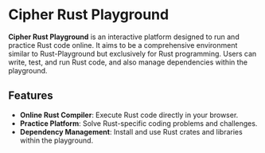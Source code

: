 # Cipher Rust Playground

**Cipher Rust Playground** is an interactive platform designed to run and practice Rust code online. It aims to be a comprehensive environment similar to Rust-Playground but exclusively for Rust programming. Users can write, test, and run Rust code, and also manage dependencies within the playground.

## Features

- **Online Rust Compiler**: Execute Rust code directly in your browser.
- **Practice Platform**: Solve Rust-specific coding problems and challenges.
- **Dependency Management**: Install and use Rust crates and libraries within the playground.

